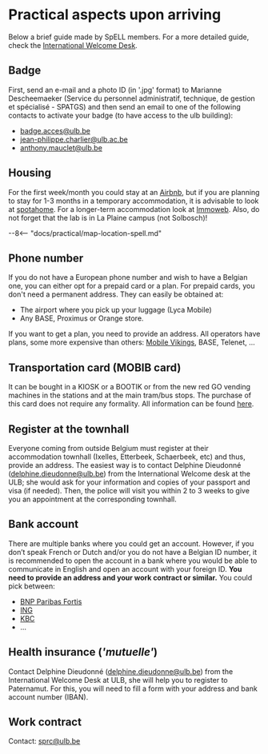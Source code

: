 # Practical aspects upon arriving

Below a brief guide made by SpELL members. For a more detailed guide, check the [International Welcome Desk](https://www.ulb.be/en/researchers-and-phds-coming-to-ulb).

## Badge

First, send an e-mail and a photo ID (in '.jpg' format) to Marianne Descheemaeker (Service du personnel administratif, technique, de gestion et spécialisé - SPATGS) and then send an email to one of the following contacts to activate your badge (to have access to the ulb building):
-	badge.acces@ulb.be
-	jean-philippe.charlier@ulb.ac.be
-	anthony.mauclet@ulb.be

## Housing 

For the first week/month you could stay at an [Airbnb](https://www.airbnb.com/), but if you are planning to stay for 1-3 months in a temporary accommodation, it is advisable to look at [spotahome](https://www.spotahome.com/). 
For a longer-term accommodation look at [Immoweb](https://www.immoweb.be/en). 
Also, do not forget that the lab is in La Plaine campus (not Solbosch)!

--8<-- "docs/practical/map-location-spell.md"

## Phone number

If you do not have a European phone number and wish to have a Belgian one, you can either opt for a prepaid card or a plan.
For prepaid cards, you don't need a permanent address. They can easily be obtained at:

-	The airport where you pick up your luggage (Lyca Mobile)
-	Any BASE, Proximus or Orange store. 

If you want to get a plan, you need to provide an address. All operators have plans, some more expensive than others: [Mobile Vikings](https://mobilevikings.be/en/), BASE, Telenet, ... 

## Transportation card (MOBIB card)

It can be bought in a KIOSK or a BOOTIK or from the new red GO vending machines in the stations and at the main tram/bus stops. The purchase of this card does not require any formality. All information can be found [here](https://www.stib-mivb.be/article.html?_guid=d02c7fb6-3e9c-3810-248e-eec4ee5ebc8c&l=en).

## Register at the townhall

Everyone coming from outside Belgium must register at their accommodation townhall (Ixelles, Etterbeek, Schaerbeek, etc) and thus, provide an address. The easiest way is to contact Delphine Dieudonné (delphine.dieudonne@ulb.be) from the International Welcome desk at the ULB; she would ask for your information and copies of your passport and visa (if needed). Then, the police will visit you within 2 to 3 weeks to give you an appointment at the corresponding townhall.

## Bank account

There are multiple banks where you could get an account. However, if you don’t speak French or Dutch and/or you do not have a Belgian ID number, it is recommended to open the account in a bank where you would be able to communicate in English and open an account with your foreign ID. **You need to provide an address and your work contract or similar.** You could pick between:

-	[BNP Paribas Fortis](https://www.bnpparibasfortis.be/en/Customer-flow/Expats-enrolment?axes4=expa)
-	[ING](https://www.ing.be/en/retail/daily-banking/expats/expat-to-belgium)
-	[KBC](https://www.kbcbrussels.be/retail/en/processes/payments/currrent-account-expats/open-current-account-expat.html)
- ...

## Health insurance (_'mutuelle'_)

Contact Delphine Dieudonné (<delphine.dieudonne@ulb.be>) from the International Welcome Desk at ULB, she will help you to register to Paternamut. For this, you will need to fill a form with your address and bank account number (IBAN).

## Work contract

Contact: <sprc@ulb.be>







